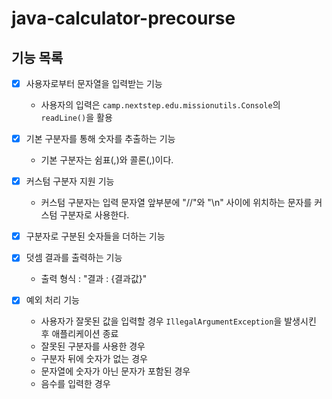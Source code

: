 # java-calculator-precourse

## 기능 목록

- [x] 사용자로부터 문자열을 입력받는 기능
    - 사용자의 입력은 `camp.nextstep.edu.missionutils.Console`의 `readLine()`을 활용


- [x] 기본 구분자를 통해 숫자를 추출하는 기능
    - 기본 구분자는 쉼표(,)와 콜론(,)이다.


- [x] 커스텀 구분자 지원 기능
    - 커스텀 구분자는 입력 문자열 앞부분에 "//"와 "\n" 사이에 위치하는 문자를 커스텀 구분자로 사용한다.


- [x] 구분자로 구분된 숫자들을 더하는 기능


- [x] 덧셈 결과를 출력하는 기능
    - 출력 형식 : "결과 : {결과값}"


- [x] 예외 처리 기능
    - 사용자가 잘못된 값을 입력할 경우 `IllegalArgumentException`을 발생시킨 후 애플리케이션 종료
    - 잘못된 구분자를 사용한 경우
    - 구분자 뒤에 숫자가 없는 경우
    - 문자열에 숫자가 아닌 문자가 포함된 경우
    - 음수를 입력한 경우